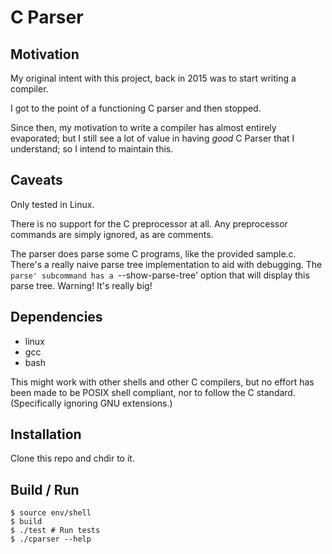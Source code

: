# C Parser

## Motivation
My original intent with this project, back in 2015 was to start writing a compiler.

I got to the point of a functioning C parser and then stopped.

Since then, my motivation to write a compiler has almost entirely evaporated; but I still see a lot of value in having _good_ C Parser that I understand; so I intend to maintain this.

## Caveats

Only tested in Linux.

There is no support for the C preprocessor at all.  Any preprocessor commands
are simply ignored, as are comments.

The parser does parse some C programs, like the provided sample.c.
There's a really naive parse tree implementation to aid with debugging.
The `parse' subcommand has a `--show-parse-tree' option that will display this
parse tree.  Warning! It's really big!

## Dependencies

- linux
- gcc
- bash

This might work with other shells and other C compilers, but no effort has been
made to be POSIX shell compliant, nor to follow the C standard. (Specifically
ignoring GNU extensions.)

## Installation

Clone this repo and chdir to it.

## Build / Run

    $ source env/shell
    $ build
    $ ./test # Run tests
    $ ./cparser --help

